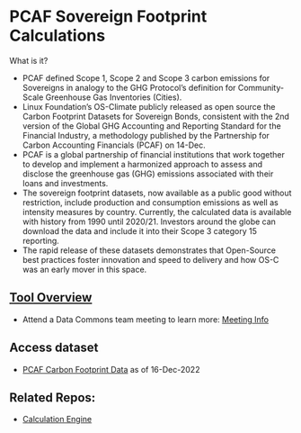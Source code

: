 # **PCAF Sovereign Footprint Calculations**
What is it?
- PCAF defined Scope 1, Scope 2 and Scope 3 carbon emissions for Sovereigns in analogy to the GHG Protocol’s definition for Community-Scale Greenhouse Gas Inventories (Cities).  
- Linux Foundation’s OS-Climate publicly released as open source the Carbon Footprint Datasets for Sovereign Bonds, consistent with the 2nd version of the Global GHG Accounting and Reporting Standard for the Financial Industry, a methodology published by the Partnership for Carbon Accounting Financials (PCAF) on 14-Dec. 
- PCAF is a global partnership of financial institutions that work together to develop and implement a harmonized approach to assess and disclose the greenhouse gas (GHG) emissions associated with their loans and investments.
- The sovereign footprint datasets, now available as a public good without restriction, include production and consumption emissions as well as intensity measures by country. Currently, the calculated data is available with history from 1990 until 2020/21. Investors around the globe can download the data and include it into their Scope 3 category 15 reporting. 
- The rapid release of these datasets demonstrates that Open-Source best practices foster innovation and speed to delivery and how OS-C was an early mover in this space. 
## [Tool Overview](https://osclimateorg.sharepoint.com/:b:/g/EdRTUaCr5qtOsZWQ0fNqs4cBmBrWHKoxcr2xTNS4S54YDg?e=A3pHXc)
- Attend a Data Commons team meeting to learn more: [Meeting Info](https://github.com/os-climate/OS-Climate-Community-Hub/blob/main/MEETING_LIST.md#note)
## Access dataset
  - [PCAF Carbon Footprint Data](https://osclimateorg.sharepoint.com/:x:/g/ETF_SMAPU39GsimrekI6QlUBueIgHOd7JgZbvJWIhmySVQ?e=5AYnz6) as of 16-Dec-2022
## Related Repos:
  - [Calculation Engine](https://github.com/os-climate/PCAF-sovereign-footprint)
